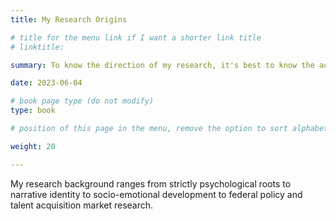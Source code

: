```yaml
---
title: My Research Origins

# title for the menu link if I want a shorter link title
# linktitle:

summary: To know the direction of my research, it's best to know the academic context wherein I had my first bout of training.

date: 2023-06-04

# book page type (do not modify)
type: book

# position of this page in the menu, remove the option to sort alphabetically.

weight: 20

---
```


My research background ranges from strictly psychological roots to  narrative identity to socio-emotional development to federal policy and talent acquisition market research.

